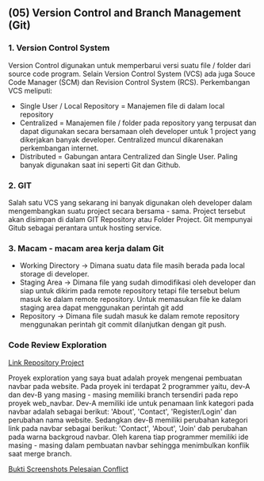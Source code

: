 ## (05) Version Control and Branch Management (Git)

### 1. Version Control System
Version Control digunakan untuk memperbarui versi suatu file / folder dari source code program. Selain Version Control System (VCS) ada juga Souce Code Manager (SCM) dan Revision Control System (RCS). Perkembangan VCS meliputi:
   - Single User / Local Repository = Manajemen file di dalam local repository
   - Centralized = Manajemen file / folder pada repository yang terpusat dan dapat digunakan secara bersamaan oleh developer untuk 1 project yang dikerjakan banyak developer. Centralized muncul dikarenakan perkembangan internet.
   - Distributed = Gabungan antara Centralized dan Single User. Paling banyak digunakan saat ini seperti Git dan Github.

### 2. GIT
Salah satu VCS yang sekarang ini banyak digunakan oleh developer dalam mengembangkan suatu project secara bersama - sama. Project tersebut akan disimpan di dalam GIT Repository atau Folder Project. Git mempunyai Gitub sebagai perantara untuk hosting service. 

### 3. Macam - macam area kerja dalam Git
   - Working Directory -> Dimana suatu data file masih berada pada local storage di developer.
   - Staging Area -> Dimana file yang sudah dimodifikasi oleh developer dan siap untuk dikirim pada remote repository tetapi file tersebut belum masuk ke dalam remote repository. Untuk memasukan file ke dalam staging area dapat menggunakan perintah git add
   - Repository -> Dimana file sudah masuk ke dalam remote repository menggunakan perintah git commit dilanjutkan dengan git push.

### Code Review Exploration
[Link Repository Project](https://github.com/RenaldoSuryaSaputra/web_navbar.git)

Proyek exploration yang saya buat adalah proyek mengenai pembuatan navbar pada website. Pada proyek ini terdapat 2 programmer yaitu, dev-A dan dev-B yang masing - masing memiliki branch tersendiri pada repo proyek web_navbar. Dev-A memiliki ide untuk penamaan link kategori pada navbar adalah sebagai berikut: 'About', 'Contact', 'Register/Login' dan perubahan nama website. Sedangkan dev-B memiliki perubahan kategori link pada navbar sebagai berikut: 'Contact', 'About', 'Join' dab perubahan pada warna backgroud navbar.
Oleh karena tiap programmer memiliki ide masing - masing dalam pembuatan navbar sehingga menimbulkan konflik saat merge branch.  

[Bukti Screenshots Pelesaian Conflict](https://drive.google.com/drive/folders/1gAlKYA-QuHVqLUG5lhnjXfz0DzQasuq4?usp=share_link)
